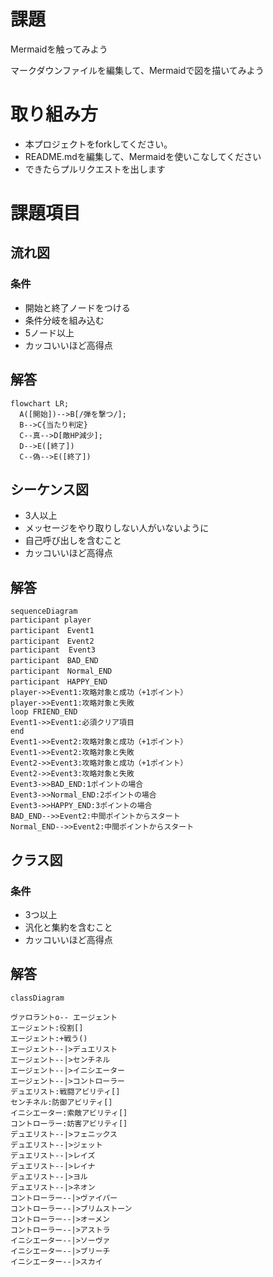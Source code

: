 # 課題
Mermaidを触ってみよう

マークダウンファイルを編集して、Mermaidで図を描いてみよう

# 取り組み方
* 本プロジェクトをforkしてください。
* README.mdを編集して、Mermaidを使いこなしてください
* できたらプルリクエストを出します

# 課題項目
## 流れ図
### 条件
- 開始と終了ノードをつける
- 条件分岐を組み込む
- 5ノード以上
- カッコいいほど高得点

## 解答
```mermaid
flowchart LR;
  A([開始])-->B[/弾を撃つ/];
  B-->C{当たり判定}
  C--真-->D[敵HP減少];
  D-->E([終了])
  C--偽-->E([終了])
```

## シーケンス図

- 3人以上
- メッセージをやり取りしない人がいないように
- 自己呼び出しを含むこと
- カッコいいほど高得点

## 解答
```mermaid
sequenceDiagram
participant player
participant　Event1
participant　Event2
participant  Event3
participant　BAD_END
participant　Normal_END
participant　HAPPY_END
player->>Event1:攻略対象と成功（+1ポイント）
player->>Event1:攻略対象と失敗
loop FRIEND_END
Event1->>Event1:必須クリア項目
end
Event1->>Event2:攻略対象と成功（+1ポイント）
Event1->>Event2:攻略対象と失敗
Event2->>Event3:攻略対象と成功（+1ポイント）
Event2->>Event3:攻略対象と失敗
Event3->>BAD_END:1ポイントの場合
Event3->>Normal_END:2ポイントの場合
Event3->>HAPPY_END:3ポイントの場合
BAD_END-->>Event2:中間ポイントからスタート
Normal_END-->>Event2:中間ポイントからスタート
```


## クラス図

### 条件
- 3つ以上
- 汎化と集約を含むこと
- カッコいいほど高得点

## 解答
```mermaid
classDiagram

ヴァロラントo-- エージェント
エージェント:役割[]
エージェント:+戦う()
エージェント--|>デュエリスト
エージェント--|>センチネル
エージェント--|>イニシエーター
エージェント--|>コントローラー
デュエリスト:戦闘アビリティ[]
センチネル:防御アビリティ[]
イニシエーター:索敵アビリティ[]
コントローラー:妨害アビリティ[]
デュエリスト--|>フェニックス
デュエリスト--|>ジェット
デュエリスト--|>レイズ
デュエリスト--|>レイナ
デュエリスト--|>ヨル
デュエリスト--|>ネオン
コントローラー--|>ヴァイパー
コントローラー--|>ブリムストーン
コントローラー--|>オーメン
コントローラー--|>アストラ
イニシエーター--|>ソーヴァ
イニシエーター--|>ブリーチ
イニシエーター--|>スカイ

```
